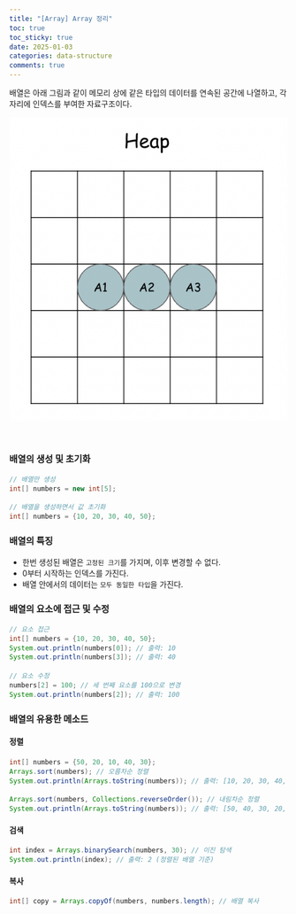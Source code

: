 ```yaml
---
title: "[Array] Array 정리"
toc: true
toc_sticky: true
date: 2025-01-03
categories: data-structure
comments: true
---
```


배열은 아래 그림과 같이 메모리 상에 같은 타입의 데이터를 연속된 공간에 나열하고, 각 자리에 인덱스를 부여한 자료구조이다.

<p>
	<img src="/assets/images/cs/data-structure/array/array1.png">
</p>
<br/>

### 배열의 생성 및 초기화
```java
// 배열만 생성
int[] numbers = new int[5];

// 배열을 생성하면서 값 초기화
int[] numbers = {10, 20, 30, 40, 50};
```

### 배열의 특징
- 한번 생성된 배열은 `고정된 크기`를 가지며, 이후 변경할 수 없다.
- 0부터 시작하는 인덱스를 가진다.
- 배열 안에서의 데이터는 `모두 동일한 타입`을 가진다.

### 배열의 요소에 접근 및 수정
```java
// 요소 접근
int[] numbers = {10, 20, 30, 40, 50};
System.out.println(numbers[0]); // 출력: 10
System.out.println(numbers[3]); // 출력: 40

// 요소 수정
numbers[2] = 100; // 세 번째 요소를 100으로 변경
System.out.println(numbers[2]); // 출력: 100
```

### 배열의 유용한 메소드
#### 정렬
```java
int[] numbers = {50, 20, 10, 40, 30};
Arrays.sort(numbers); // 오름차순 정렬
System.out.println(Arrays.toString(numbers)); // 출력: [10, 20, 30, 40, 50]

Arrays.sort(numbers, Collections.reverseOrder()); // 내림차순 정렬
System.out.println(Arrays.toString(numbers)); // 출력: [50, 40, 30, 20, 10]
```

#### 검색
```java
int index = Arrays.binarySearch(numbers, 30); // 이진 탐색
System.out.println(index); // 출력: 2 (정렬된 배열 기준)
```

#### 복사
```java
int[] copy = Arrays.copyOf(numbers, numbers.length); // 배열 복사
```